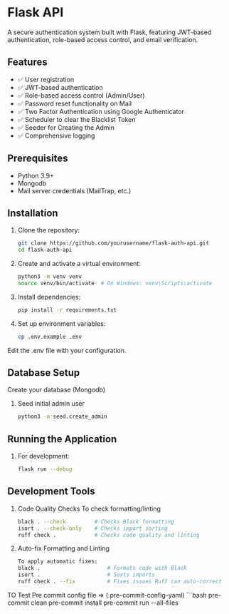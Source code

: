 # Flask API

A secure authentication system built with Flask, featuring JWT-based authentication, role-based access control, and email verification.

## Features

- ✅ User registration
- ✅ JWT-based authentication
- ✅ Role-based access control (Admin/User)
- ✅ Password reset functionality on Mail
- ✅ Two Factor Authentication using Google Authenticator 
- ✅ Scheduler to clear the Blacklist Token 
- ✅ Seeder for Creating the Admin
- ✅ Comprehensive logging

## Prerequisites

- Python 3.9+
- Mongodb
- Mail server credentials (MailTrap, etc.)

## Installation

1. Clone the repository:
   ```bash
   git clone https://github.com/yourusername/flask-auth-api.git
   cd flask-auth-api

2. Create and activate a virtual environment:
    ```bash
    python3 -m venv venv
    source venv/bin/activate  # On Windows: venv\Scripts\activate

3. Install dependencies:
    ```bash
    pip install -r requirements.txt

4. Set up environment variables:
    ```bash
    cp .env.example .env

Edit the .env file with your configuration.

## Database Setup
Create your database (Mongodb)

1. Seed initial admin user 
    ```bash
    python3 -m seed.create_admin

## Running the Application

1. For development:
    ```bash
    flask run --debug

## Development Tools

1. Code Quality Checks
    To check formatting/linting 
    ```bash
    black . --check         # Checks Black formatting
    isort . --check-only    # Checks import sorting
    ruff check .            # Checks code quality and linting

2. Auto-fix Formatting and Linting
    ```bash
    To apply automatic fixes:
    black .                     # Formats code with Black
    isort .                     # Sorts imports
    ruff check . --fix          # Fixes issues Ruff can auto-correct

TO Test Pre commit config file => (.pre-commit-config-yaml)
    ```bash
    pre-commit clean
    pre-commit install
    pre-commit run --all-files